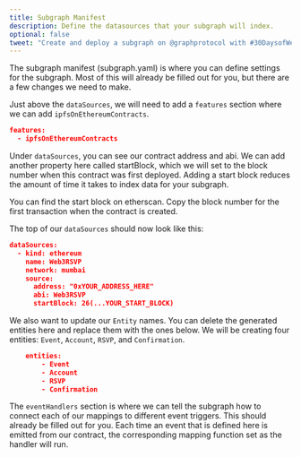 ```yaml
---
title: Subgraph Manifest
description: Define the datasources that your subgraph will index.
optional: false
tweet: "Create and deploy a subgraph on @graphprotocol with #30DaysofWeb3 @womenbuildweb3 👾"
---
```


The subgraph manifest (subgraph.yaml) is where you can define settings for the subgraph. Most of this will already be filled out for you, but there are a few changes we need to make.

Just above the `dataSources`, we will need to add a `features` section where we can add `ipfsOnEthereumContracts`.

```json
features:
  - ipfsOnEthereumContracts
```

Under `dataSources`, you can see our contract address and abi. We can add another property here called startBlock, which we will set to the block number when this contract was first deployed. Adding a start block reduces the amount of time it takes to index data for your subgraph.

You can find the start block on etherscan. Copy the block number for the first transaction when the contract is created.

The top of our `dataSources` should now look like this:

```json
dataSources:
  - kind: ethereum
    name: Web3RSVP
    network: mumbai
    source:
      address: "0xYOUR_ADDRESS_HERE"
      abi: Web3RSVP
      startBlock: 26(...YOUR_START_BLOCK)
```

We also want to update our `Entity` names. You can delete the generated entities here and replace them with the ones below. We will be creating four entities: `Event`, `Account`, `RSVP`, and `Confirmation`.

```json
    entities:
        - Event
        - Account
        - RSVP
        - Confirmation
```

The `eventHandlers` section is where we can tell the subgraph how to connect each of our mappings to different event triggers. This should already be filled out for you. Each time an event that is defined here is emitted from our contract, the corresponding mapping function set as the handler will run.
